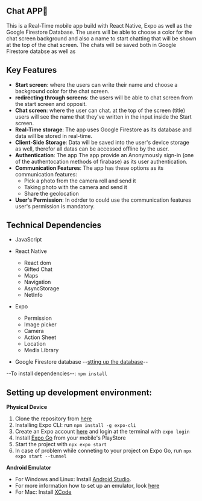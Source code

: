 ## Chat APP:iphone:
This is a Real-Time mobile app build with React Native, Expo as well as the Google Firestore Database. The users will be able to choose a color for the chat screen background and also a name to start chatting that will be shown at the top of the chat screen.
The chats will be saved both in Google Firestore databse as well as 

## Key Features

- **Start screen**: where the users can write their name and choose a background color for the chat screen.
- **redirecting through screens**: the users will be able to chat screen from the start screen and opposit. 
- **Chat screen**: where the user can chat. at the top of the screen (title) users will see the name that they've written in the input inside the Start screen. 
- **Real-Time storage**: The app uses Google Firestore as its database and data will be stored in real-time. 
- **Client-Side Storage**: Data will be saved into the user's device storage as well, therefor all datas can be accessed offline by the user. 
- **Authentication**: The app The app provide an Anonymously sign-in (one of the authentocation methods of firabase) as its user authentication.
- **Communication Features**: The app has these options as its communication features:
    - Pick a photo from the camera roll and send it
    - Taking photo with the camera and send it
    - Share the geolocation
- **User's Permission**: In odrder to could use the communication features user's permission is mandatory. 
 

## Technical Dependencies
- JavaScript 

- React Native
    - React dom
    - Gifted Chat
    - Maps
    - Navigation
    - AsyncStorage
    - NetInfo

- Expo 
    - Permission
    - Image picker
    - Camera
    - Action Sheet
    - Location
    - Media Library

- Google Firestore database
    --[stting up the database](https://firebase.google.com/docs/web/setup)--

--To install dependencies--:
    `npm install`


## Setting up development environment:

**Physical Device**
1. Clone the repository from [here](https://github.com/BJaguar71/Chat-App)
2. Installing Expo CLI: run `npm install -g expo-cli`
3. Create an Expo account [here](https://expo.dev/) and login at the terminal with `expo login`
4. Install [Expo Go](https://expo.dev/client) from your mobile's PlayStore
5. Start the project with `npx expo start`
6. In case of problem while conneting to your project on Expo Go, run `npx expo start --tunnel`

**Android Emulator**
- For Windows and Linux: Install [Android Studio](https://developer.android.com/studio).
- For more information how to set up an emulator, look [here](https://docs.expo.dev/workflow/android-studio-emulator/?redirected)
- For Mac: Install [XCode](https://developer.apple.com/xcode/)